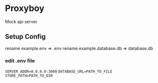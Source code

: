 # Proxyboy

Mock api server

## Setup Config

rename example.env => .env
rename example.database.db => database.db

### edit .env file

`SERVER_ADDR=0.0.0.0:3000`
`DATABASE_URL=PATH_TO_FILE`
`STORE_PATH=PATH_TO_DIR`
